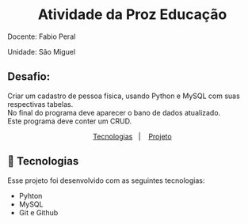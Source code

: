 <h1 align="center"> Atividade da Proz Educação </h1>
<p>Docente: Fabio Peral</p>
<p>Unidade: São Miguel</p>

<h2>Desafio:</h2>
<p>
  Criar um cadastro de pessoa física, usando Python e MySQL com suas respectivas tabelas. <br>
  No final do programa deve aparecer o bano de dados atualizado. <br>
  Este programa deve conter um CRUD. <br>
</p>

<p align="center">
  <a href="#-tecnologias">Tecnologias</a>&nbsp;&nbsp;&nbsp;|&nbsp;&nbsp;&nbsp;
  <a href="#-projeto">Projeto</a>

<br>

## 🚀 Tecnologias

Esse projeto foi desenvolvido com as seguintes tecnologias:

- Pyhton
- MySQL
- Git e Github

